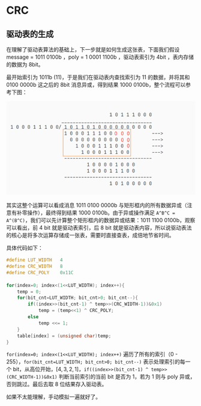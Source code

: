 # CRC



## 驱动表的生成

在理解了驱动表算法的基础上，下一步就是如何生成这张表，下面我们假设 message = 1011 0100b ，poly = 1 0001 1100b ，驱动表索引为 4bit ，表内存储的数据为 8bit。

最开始索引为 1011b (11)，于是我们在驱动表内查找索引为 11 的数据，并将其和 0100 0000b 这之后的 8bit 消息异或，得到结果 1000 0100b，整个流程可以参考下图：

![](images/image-20210702205010948.png)

其实这整个运算可以看成消息 1011 0100 0000b 与矩形框内的所有数据异或（注意有补零操作），最终得到结果 1000 0100b。由于异或操作满足 `A^B^C = A^(B^C)`，我们可以先计算整个矩形框内的数据异或结果：1011 1100 0100b，观察可以看出，前 4 bit 就是驱动表索引，后 8 bit 就是驱动表内容，所以说驱动表法的核心是将多次运算存储成一张表，需要时直接查表，成倍地节省时间。 

具体代码如下：

```C
#define LUT_WIDTH   4
#define CRC_WIDTH   8
#define CRC_POLY    0x11C

for(index=0; index<(1<<LUT_WIDTH); index++){
    temp = 0;
    for(bit_cnt=LUT_WIDTH; bit_cnt>0; bit_cnt--){
        if((index>>(bit_cnt-1) ^ temp>>(CRC_WIDTH-1))&0x1)  
            temp = (temp<<1) ^ CRC_POLY;
        else                                                
            temp <<= 1;
    }
    table[index] = (unsigned char)temp;
}
```

`for(index=0; index<(1<<LUT_WIDTH); index++)` 遍历了所有的索引（0 - 255），`for(bit_cnt=LUT_WIDTH; bit_cnt>0; bit_cnt--)` 表示处理索引的每一个 bit，从高位开始，$[4, 3, 2, 1]$，`if((index>>(bit_cnt-1) ^ temp>>(CRC_WIDTH-1))&0x1)` 判断当前索引的当前 bit 是否为 1，若为 1 则与 poly 异或，否则跳过。最后去取 8 位结果存入驱动表。

如果不太能理解，手动模拟一遍就好了。

